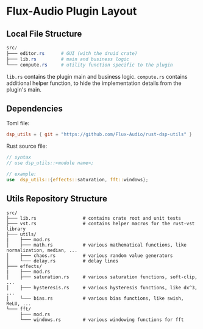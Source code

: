 # Flux-Audio Plugin Layout

## Local File Structure
```ps1
src/
├─── editor.rs      # GUI (with the druid crate)
├─── lib.rs         # main and business logic
└─── compute.rs     # utility function specific to the plugin
```
``lib.rs`` contains the plugin main and business logic.
``compute.rs`` contains additional helper function, to hide the implementation details from the plugin's main.

## Dependencies
Toml file:
```toml
dsp_utils = { git = "https://github.com/Flux-Audio/rust-dsp-utils" }
```

Rust source file:
````rust
// syntax
// use dsp_utils::<module name>;

// example:
use  dsp_utils::{effects::saturation, fft::windows};
````


## Utils Repository Structure
````
src/
├─── lib.rs                 # contains crate root and unit tests
├─── vst.rs                 # contains helper macros for the rust-vst library
├─── utils/
|    ├─── mod.rs
│    ├─── math.rs           # various mathematical functions, like normalization, median, ...
│    ├─── chaos.rs          # various random value generators
│    └─── delay.rs          # delay lines
├─── effects/
|    ├─── mod.rs
│    ├─── saturation.rs     # various saturation functions, soft-clip, ...
│    ├─── hysteresis.rs     # various hysteresis functions, like dx^3, ...
│    └─── bias.rs           # various bias functions, like swish, ReLU, ...
└─── fft/
     ├─── mod.rs
     └─── windows.rs        # various windowing functions for fft
````